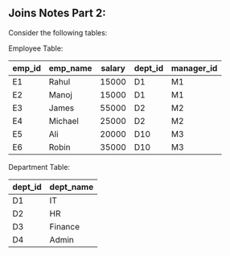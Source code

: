 ## Joins Notes Part 2: 

Consider the following tables: 

Employee Table: 

| emp_id | emp_name | salary | dept_id | manager_id |
| ------ | -------- | ------ | ------- | ---------- |
| E1     | Rahul    | 15000  | D1      | M1         |
| E2     | Manoj    | 15000  | D1      | M1         |
| E3     | James    | 55000  | D2      | M2         |
| E4     | Michael  | 25000  | D2      | M2         |
| E5     | Ali      | 20000  | D10     | M3         |
| E6     | Robin    | 35000  | D10     | M3         |

Department Table: 

| dept_id | dept_name |
| ------- | --------- |
| D1      | IT        |
| D2      | HR        |
| D3      | Finance   |
| D4      | Admin     |

